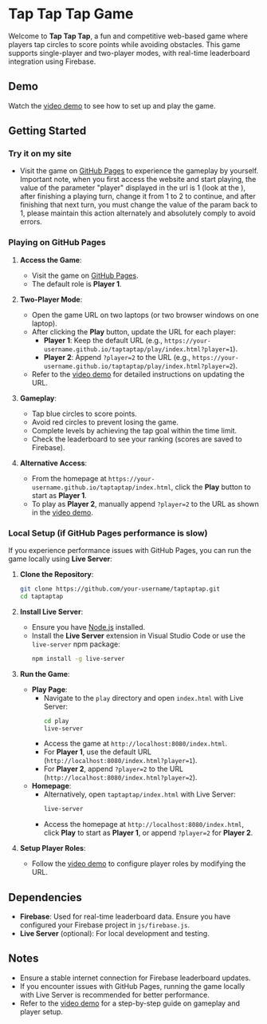 # Tap Tap Tap Game

Welcome to **Tap Tap Tap**, a fun and competitive web-based game where players tap circles to score points while avoiding obstacles. This game supports single-player and two-player modes, with real-time leaderboard integration using Firebase.

## Demo
Watch the [video demo](https://drive.google.com/file/d/1W7gNYQNBSGarx0lCi5lqL3bD1lNhgHKO/view?usp=sharing) to see how to set up and play the game.

## Getting Started

### Try it on my site
- Visit the game on [GitHub Pages](https://hieudepoet.github.io/Reflex-Master/) to experience the gameplay by yourself. Important note, when you first access the website and start playing, the value of the parameter "player" displayed in the url is 1 (look at the ), after finishing a playing turn, change it from 1 to 2 to continue, and after finishing that next turn, you must change the value of the param back to 1, please maintain this action alternately and absolutely comply to avoid errors.

### Playing on GitHub Pages
1. **Access the Game**:
   - Visit the game on [GitHub Pages](https://hieudepoet.github.io/Reflex-Master/).
   - The default role is **Player 1**.

2. **Two-Player Mode**:
   - Open the game URL on two laptops (or two browser windows on one laptop).
   - After clicking the **Play** button, update the URL for each player:
     - **Player 1**: Keep the default URL (e.g., `https://your-username.github.io/taptaptap/play/index.html?player=1`).
     - **Player 2**: Append `?player=2` to the URL (e.g., `https://your-username.github.io/taptaptap/play/index.html?player=2`).
   - Refer to the [video demo](https://drive.google.com/file/d/1W7gNYQNBSGarx0lCi5lqL3bD1lNhgHKO/view?usp=sharing) for detailed instructions on updating the URL.

3. **Gameplay**:
   - Tap blue circles to score points.
   - Avoid red circles to prevent losing the game.
   - Complete levels by achieving the tap goal within the time limit.
   - Check the leaderboard to see your ranking (scores are saved to Firebase).

4. **Alternative Access**:
   - From the homepage at `https://your-username.github.io/taptaptap/index.html`, click the **Play** button to start as **Player 1**.
   - To play as **Player 2**, manually append `?player=2` to the URL as shown in the [video demo](https://drive.google.com/file/d/1W7gNYQNBSGarx0lCi5lqL3bD1lNhgHKO/view?usp=sharing).

### Local Setup (if GitHub Pages performance is slow)
If you experience performance issues with GitHub Pages, you can run the game locally using **Live Server**:

1. **Clone the Repository**:
   ```bash
   git clone https://github.com/your-username/taptaptap.git
   cd taptaptap
   ```

2. **Install Live Server**:
   - Ensure you have [Node.js](https://nodejs.org/) installed.
   - Install the **Live Server** extension in Visual Studio Code or use the `live-server` npm package:
     ```bash
     npm install -g live-server
     ```

3. **Run the Game**:
   - **Play Page**:
     - Navigate to the `play` directory and open `index.html` with Live Server:
       ```bash
       cd play
       live-server
       ```
     - Access the game at `http://localhost:8080/index.html`.
     - For **Player 1**, use the default URL (`http://localhost:8080/index.html?player=1`).
     - For **Player 2**, append `?player=2` to the URL (`http://localhost:8080/index.html?player=2`).
   - **Homepage**:
     - Alternatively, open `taptaptap/index.html` with Live Server:
       ```bash
       live-server
       ```
     - Access the homepage at `http://localhost:8080/index.html`, click **Play** to start as **Player 1**, or append `?player=2` for **Player 2**.

4. **Setup Player Roles**:
   - Follow the [video demo](https://drive.google.com/file/d/1W7gNYQNBSGarx0lCi5lqL3bD1lNhgHKO/view?usp=sharing) to configure player roles by modifying the URL.

## Dependencies
- **Firebase**: Used for real-time leaderboard data. Ensure you have configured your Firebase project in `js/firebase.js`.
- **Live Server** (optional): For local development and testing.

## Notes
- Ensure a stable internet connection for Firebase leaderboard updates.
- If you encounter issues with GitHub Pages, running the game locally with Live Server is recommended for better performance.
- Refer to the [video demo](https://drive.google.com/file/d/1W7gNYQNBSGarx0lCi5lqL3bD1lNhgHKO/view?usp=sharing) for a step-by-step guide on gameplay and player setup.

